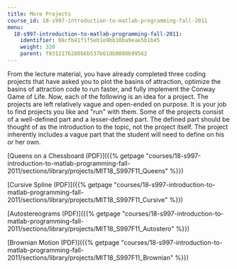 ```yaml
---
title: More Projects
course_id: 18-s997-introduction-to-matlab-programming-fall-2011
menu:
  18-s997-introduction-to-matlab-programming-fall-2011:
    identifier: 08cfb41f1f5eb1e9bb10ba9eae5b1b45
    weight: 320
    parent: f9312176280b6b537b61db0880b99562
---
```

From the lecture material, you have already completed three coding projects that have asked you to plot the basins of attraction, optimize the basins of attraction code to run faster, and fully implement the Conway Game of Life. Now, each of the following is an idea for a project. The projects are left relatively vague and open-ended on purpose. It is your job to find projects you like and "run" with them. Some of the projects consist of a well-defined part and a lesser-defined part. The defined part should be thought of as the introduction to the topic, not the project itself. The project inherently includes a vague part that the student will need to define on his or her own.

[Queens on a Chessboard (PDF)]({{% getpage "courses/18-s997-introduction-to-matlab-programming-fall-2011/sections/library/projects/MIT18_S997F11_Queens" %}})

[Cursive Spline (PDF)]({{% getpage "courses/18-s997-introduction-to-matlab-programming-fall-2011/sections/library/projects/MIT18_S997F11_Cursive" %}})

[Autostereograms (PDF)]({{% getpage "courses/18-s997-introduction-to-matlab-programming-fall-2011/sections/library/projects/MIT18_S997F11_Autostero" %}})

[Brownian Motion (PDF)]({{% getpage "courses/18-s997-introduction-to-matlab-programming-fall-2011/sections/library/projects/MIT18_S997F11_Brownian" %}})